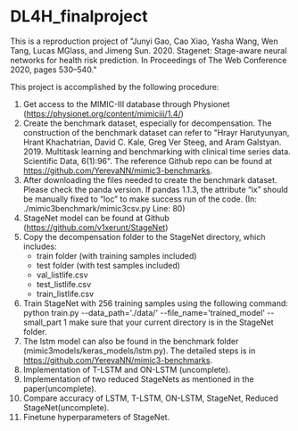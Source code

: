 # DL4H_finalproject

This is a reproduction project of  "Junyi Gao, Cao Xiao, Yasha Wang, Wen Tang, Lucas MGlass, and Jimeng Sun. 2020. Stagenet: Stage-aware
neural networks for health risk prediction. In Proceedings of The Web Conference 2020, pages 530–540."

This project is accomplished by the following procedure:

1. Get access to the MIMIC-III database through Physionet (https://physionet.org/content/mimiciii/1.4/)
2. Create the benchmark dataset, especially for decompensation. The construction of the benchmark dataset can refer to "Hrayr Harutyunyan, Hrant Khachatrian, David C. Kale, Greg Ver Steeg, and Aram Galstyan. 2019. Multitask learning and benchmarking with clinical time series data. Scientific Data, 6(1):96". The reference Github repo can be found at https://github.com/YerevaNN/mimic3-benchmarks.
3. After downloading the files needed to create the benchmark dataset. Please check the panda version. If pandas 1.1.3, the attribute “ix” should be manually fixed to “loc” to make success run of the code. (In: ./mimic3benchmark/mimic3csv.py Line: 80)
4. StageNet model can be found at Github (https://github.com/v1xerunt/StageNet)
5. Copy the decompensation folder to the StageNet directory, which includes:
   - train folder (with training samples included)
   - test folder (with test samples included)
   - val_listlife.csv
   - test_listlife.csv
   - train_listlife.csv
6. Train StageNet with 256 training samples using the following command:
        python train.py --data_path='./data/' --file_name='trained_model' --small_part 1
   make sure that your current directory is in the StageNet folder.
7. The lstm model can also be found in the benchmark folder (mimic3models/keras_models/lstm.py). The detailed steps is in https://github.com/YerevaNN/mimic3-benchmarks.
8. Implementation of T-LSTM and ON-LSTM (uncomplete).
9. Implementation of two reduced StageNets as mentioned in the paper(uncomplete).
10. Compare accuracy of LSTM, T-LSTM, ON-LSTM, StageNet, Reduced StageNet(uncomplete).
11. Finetune hyperparameters of StageNet.
